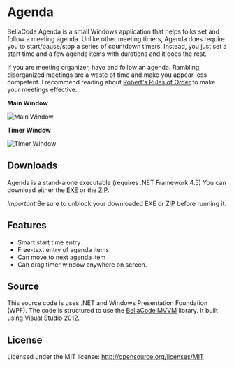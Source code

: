 Agenda
======
BellaCode Agenda is a small Windows application that helps folks set and follow a meeting agenda.
Unlike other meeting timers, Agenda does require you to start/pause/stop a series of countdown timers.
Instead, you just set a start time and a few agenda items with durations and it does the rest.

If you are meeting organizer, have and follow an agenda. 
Rambling, disorganized meetings are a waste of time and make you appear less competent.
I recommend reading about [Robert's Rules of Order](http://en.wikipedia.org/wiki/Robert%27s_Rules_of_Order) 
to make your meetings effective.

**Main Window**

![Main Window](https://github.com/BellaCode/Agenda/blob/master/screenshots/MainWindow.PNG )

**Timer Window**

![Timer Window](https://github.com/BellaCode/Agenda/blob/master/screenshots/TimerWindow.PNG )

Downloads
------
Agenda is a stand-alone executable (requires .NET Framework 4.5)
You can download either the [EXE](https://github.com/BellaCode/Agenda/blob/master/latest/BellaCodeAgenda.exe?raw=true) or the [ZIP](https://github.com/BellaCode/Agenda/blob/master/latest/BellaCodeAgenda.zip?raw=true).

*Important*:Be sure to unblock your downloaded  EXE or ZIP before running it.

Features
------
- Smart start time entry
- Free-text entry of agenda items
- Can move to next agenda item
- Can drag timer window anywhere on screen.

Source
------
This source code is uses .NET and Windows Presentation Foundation (WPF).
The code is structured to use the [BellaCode.MVVM](https://github.com/BellaCode/MVVM) library.
It built using Visual Studio 2012.

License
------
Licensed under the MIT license: http://opensource.org/licenses/MIT

